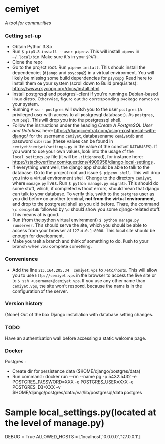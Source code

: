 # cemiyet #
_A tool for communities_

### Getting set-up ###

* Obtain Python 3.8.x
* Run `$ pip3.8 install --user pipenv`. This will install `pipenv` in `~/.local/bin`. Make sure it's in your `$PATH`.
* Clone the repo
* Go to the project root. Run `pipenv install`. This should install the dependencies (`django` and `psycopg2`) in a virtual environment. You will likely be missing some build dependencies for `psycopg`. Read here to install them on your system (scroll down to Build prequisites): https://www.psycopg.org/docs/install.html
* Install postgresql and postgresl-client if you're running a Debian-based linux distro. Otherwise, figure out the corresponding package names on your system.
* Running `# su - postgres` will switch you to the user `postgres` (a privileged user with access to all postgresql databases). As `postgres`, run `psql`. This will drop you into the postgressql shell.
* Follow the instructions under the heading _Create A PostgreSQL User and Database_ here: https://djangocentral.com/using-postgresql-with-django/ for the username `cemiyet`, databasename `cemiyetdb` and password `sibercan` (these values can be found in `cemiyet/cemiyet/settings.py` in the value of the constant `DATABASES`). If you want to use your own values, look into the usage of the `local_settings.py` file (it will be `.gitignore`d), for instance here: https://stackoverflow.com/questions/4909958/django-local-settings .
* If everything went well, the django app should be able to talk to the database. Go to the project root and issue `$ pipenv shell`. This will drop you into a virtual environment shell. Chenge to the directory `cemiyet`, where `manage.py` lives. Run `$ python manage.py migrate`. This should do some stuff, which, if completed without errors, should mean that django can talk to your database. To verify this, swith to the `postgres` user as you did before on another terminal, __not from the virtual environment__, and drop to the postgresql shell as you did before. There, the command `\c cemiyetdb` followed by `\d` should show you some django-related stuff. This means all is good.
* Run (from the python virtual environment) `$ python manage.py runserver`. This should serve the site, which you should be able to access from your browser at `127.0.0.1:8000`. This local site should be enough for development.
* Make yourself a branch and think of something to do. Push to your branch when you complete something.

### Convenience ###
* Add the line `213.164.205.34  cemiyet.vps` to `/etc/hosts`. This will allow you to use `http://cemiyet.vps` in the browser to access the live site or to `$ ssh <username>@cemiyet.vps`. If you use any other name than `cemiyet.vps`, the site won't respond, because the name is in the configuration of the server.

### Version history ###
(None) Out of the box Django installation with database setting changes.

### TODO ###
Have an authentication wall before accessing a static welcome page.

### Docker ###
Postgres : 
- Create dir for persistence data ($HOME/django/postgres/data)
- Run command : 
docker run --rm  --name pg -p 5432:5432 -e POSTGRES_PASSWORD=XXX -e POSTGRES_USER=XXX -e POSTGRES_DB=XXX -v $HOME/django/postgres/data:/var/lib/postgresql/data postgres

# Sample local_settings.py(located at the level of manage.py)
DEBUG = True
ALLOWED_HOSTS = ['localhost','0.0.0.0','127.0.0.1']
